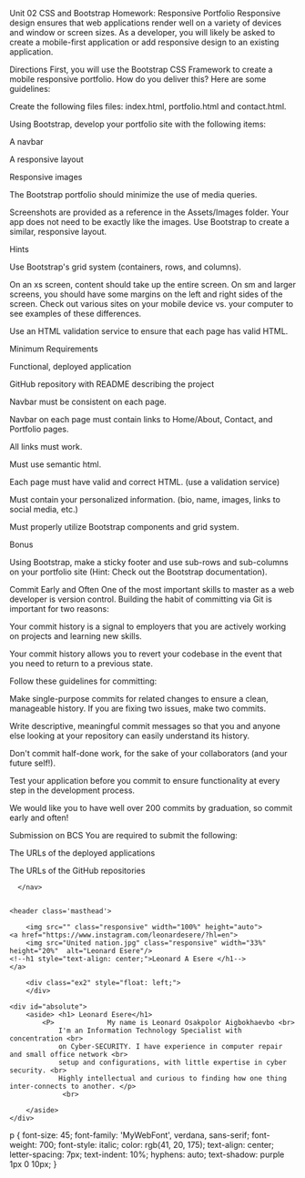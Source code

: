 Unit 02 CSS and Bootstrap Homework: Responsive Portfolio
Responsive design ensures that web applications render well on a variety of devices and window or screen sizes. As a developer, you will likely be asked to create a mobile-first application or add responsive design to an existing application.

Directions
First, you will use the Bootstrap CSS Framework to create a mobile responsive portfolio. How do you deliver this? Here are some guidelines:


Create the following files files: index.html, portfolio.html and contact.html.


Using Bootstrap, develop your portfolio site with the following items:


A navbar


A responsive layout


Responsive images




The Bootstrap portfolio should minimize the use of media queries.


Screenshots are provided as a reference in the Assets/Images folder. Your app does not need to be exactly like the images. Use Bootstrap to create a similar, responsive layout.



Hints


Use Bootstrap's grid system (containers, rows, and columns).


On an xs screen, content should take up the entire screen. On sm and larger screens, you should have some margins on the left and right sides of the screen. Check out various sites on your mobile device vs. your computer to see examples of these differences.


Use an HTML validation service to ensure that each page has valid HTML.



Minimum Requirements


Functional, deployed application


GitHub repository with README describing the project


Navbar must be consistent on each page.


Navbar on each page must contain links to Home/About, Contact, and Portfolio pages.


All links must work.


Must use semantic html.


Each page must have valid and correct HTML. (use a validation service)


Must contain your personalized information. (bio, name, images, links to social media, etc.)


Must properly utilize Bootstrap components and grid system.



Bonus

Using Bootstrap, make a sticky footer and use sub-rows and sub-columns on your portfolio site (Hint: Check out the Bootstrap documentation).


Commit Early and Often
One of the most important skills to master as a web developer is version control. Building the habit of committing via Git is important for two reasons:


Your commit history is a signal to employers that you are actively working on projects and learning new skills.


Your commit history allows you to revert your codebase in the event that you need to return to a previous state.


Follow these guidelines for committing:


Make single-purpose commits for related changes to ensure a clean, manageable history. If you are fixing two issues, make two commits.


Write descriptive, meaningful commit messages so that you and anyone else looking at your repository can easily understand its history.


Don't commit half-done work, for the sake of your collaborators (and your future self!).


Test your application before you commit to ensure functionality at every step in the development process.


We would like you to have well over 200 commits by graduation, so commit early and often!

Submission on BCS
You are required to submit the following:


The URLs of the deployed applications


The URLs of the GitHub repositories



<!--!DOCTYPE html>
<html>
  <head>
    <title>About Us</title>
    <link rel="stylesheet" href="styles.css">
  </head>



  <body>

    <nav style="background-color:gray; box-sizing: border-box; color: white; text-align: center;">
        <ul>
            <a href="html/about.html">About  &nbsp; &nbsp; &nbsp;</a>>   &nbsp; &nbsp; &nbsp;
            <a href="Portfolio.html"> Portfolio  &nbsp; &nbsp; &nbsp; </a> >  &nbsp; &nbsp; &nbsp;
            <a href="html/contact.html">Contact  &nbsp; &nbsp; &nbsp;</a> >  &nbsp; &nbsp; &nbsp;


          <!--li><a href="#">Home</a> &nbsp; &nbsp; &nbsp; <a href="#">About Me</a> &nbsp; &nbsp; &nbsp; <a href="#">Contact</a>
        </ul-->
      </nav>


    <header class='masthead'>
    
        <img src="" class="responsive" width="100%" height="auto">
    <a href="https://www.instagram.com/leonardesere/?hl=en">
        <img src="United nation.jpg" class="responsive" width="33%" height="20%"  alt="Leonard Esere"/>
    <!--h1 style="text-align: center;">Leonard A Esere </h1-->
    </a>

</header>


        <div class="ex2" style="float: left;">
        </div>

    <div id="absolute">
        <aside> <h1> Leonard Esere</h1>
            <P>             My name is Leonard Osakpolor Aigbokhaevbo <br> 
                I'm an Information Technology Specialist with concentration <br> 
                on Cyber-SECURITY. I have experience in computer repair and small office network <br>
                setup and configurations, with little expertise in cyber security. <br>
                Highly intellectual and curious to finding how one thing inter-connects to another. </p>
                 <br>

        </aside>
    </div>

  </body-->


  p {
  font-size: 45;
  font-family: 'MyWebFont', verdana, sans-serif;
  font-weight: 700;
  font-style: italic;
  color: rgb(41, 20, 175);
  text-align: center;
  letter-spacing: 7px;
  text-indent: 10%;
  hyphens: auto;
  text-shadow: purple 1px 0 10px;
}